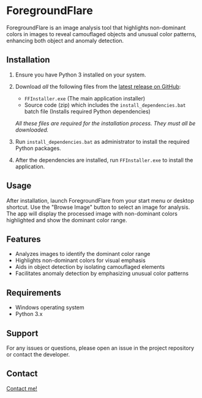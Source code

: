 # ForegroundFlare

ForegroundFlare is an image analysis tool that highlights non-dominant colors in images to reveal camouflaged objects and unusual color patterns, enhancing both object and anomaly detection.

## Installation

1.  Ensure you have Python 3 installed on your system.
2.  Download *all* the following files from the [latest release on GitHub](https://github.com/Tayer007/Foreground-Flare/releases/tag/foregroundflare):

    *   `FFInstaller.exe` (The main application installer)
    *   Source code (zip) which includes the `install_dependencies.bat` batch file (Installs required Python dependencies)

    *All these files are required for the installation process. They must all be downloaded.*

3.  Run `install_dependencies.bat` as administrator to install the required Python packages.
4.  After the dependencies are installed, run `FFInstaller.exe` to install the application.

## Usage

After installation, launch ForegroundFlare from your start menu or desktop shortcut. Use the "Browse Image" button to select an image for analysis. The app will display the processed image with non-dominant colors highlighted and show the dominant color range.

## Features

*   Analyzes images to identify the dominant color range
*   Highlights non-dominant colors for visual emphasis
*   Aids in object detection by isolating camouflaged elements
*   Facilitates anomaly detection by emphasizing unusual color patterns

## Requirements

*   Windows operating system
*   Python 3.x


## Support

For any issues or questions, please open an issue in the project repository or contact the developer.

## Contact

[Contact me!](https://fourat.pythonanywhere.com/contact.html)
